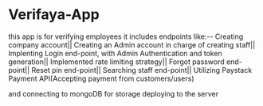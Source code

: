 # Verifaya-App

this app is for verifying employees
it includes endpoints like:-- 
Creating company account||
 Creating an Admin account in charge of creating staff||
 Implenting Login end-point, with Admin Authentication and token generation|| 
  Implemented rate limiting strategy||
  Forgot password end-point||
  Reset pin end-point||
  Searching staff end-point||
  Utilizing Paystack Payment API(Accepting payment from customers/users)
 

 and 
connecting to mongoDB for storage
deploying to the server
